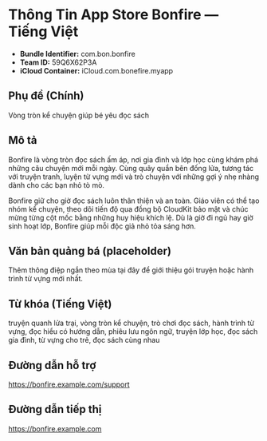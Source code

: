 # Thông Tin App Store Bonfire — Tiếng Việt

- **Bundle Identifier:** com.bon.bonfire
- **Team ID:** 59Q6X62P3A
- **iCloud Container:** iCloud.com.bonefire.myapp

## Phụ đề (Chính)
Vòng tròn kể chuyện giúp bé yêu đọc sách

## Mô tả
Bonfire là vòng tròn đọc sách ấm áp, nơi gia đình và lớp học cùng khám phá những câu chuyện mới mỗi ngày. Cùng quây quần bên đống lửa, tương tác với truyện tranh, luyện từ vựng mới và trò chuyện với những gợi ý nhẹ nhàng dành cho các bạn nhỏ tò mò.

Bonfire giữ cho giờ đọc sách luôn thân thiện và an toàn. Giáo viên có thể tạo nhóm kể chuyện, theo dõi tiến độ qua đồng bộ CloudKit bảo mật và chúc mừng từng cột mốc bằng những huy hiệu khích lệ. Dù là giờ đi ngủ hay giờ sinh hoạt lớp, Bonfire giúp mỗi độc giả nhỏ tỏa sáng hơn.

## Văn bản quảng bá (placeholder)
Thêm thông điệp ngắn theo mùa tại đây để giới thiệu gói truyện hoặc hành trình từ vựng mới nhất.

## Từ khóa (Tiếng Việt)
truyện quanh lửa trại, vòng tròn kể chuyện, trò chơi đọc sách, hành trình từ vựng, đọc hiểu có hướng dẫn, phiêu lưu ngôn ngữ, truyện lớp học, đọc sách gia đình, từ vựng cho trẻ, đọc sách cùng nhau

## Đường dẫn hỗ trợ
https://bonfire.example.com/support

## Đường dẫn tiếp thị
https://bonfire.example.com
